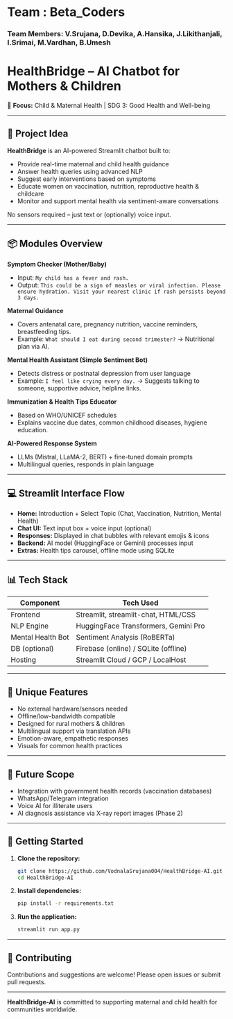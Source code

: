 # Team : Beta_Coders 

### Team Members: V.Srujana, D.Devika, A.Hansika, J.Likithanjali, I.Srimai, M.Vardhan, B.Umesh

# HealthBridge – AI Chatbot for Mothers & Children

🎯 **Focus:** Child & Maternal Health | SDG 3: Good Health and Well-being

---

## 🧠 Project Idea

**HealthBridge** is an AI-powered Streamlit chatbot built to:

- Provide real-time maternal and child health guidance  
- Answer health queries using advanced NLP  
- Suggest early interventions based on symptoms  
- Educate women on vaccination, nutrition, reproductive health & childcare  
- Monitor and support mental health via sentiment-aware conversations  

No sensors required – just text or (optionally) voice input.

---

## 📦 Modules Overview

**Symptom Checker (Mother/Baby)**  
- Input: `My child has a fever and rash.`  
- Output: `This could be a sign of measles or viral infection. Please ensure hydration. Visit your nearest clinic if rash persists beyond 3 days.`

**Maternal Guidance**  
- Covers antenatal care, pregnancy nutrition, vaccine reminders, breastfeeding tips.  
- Example: `What should I eat during second trimester?` → Nutritional plan via AI.

**Mental Health Assistant (Simple Sentiment Bot)**  
- Detects distress or postnatal depression from user language  
- Example: `I feel like crying every day.` → Suggests talking to someone, supportive advice, helpline links.

**Immunization & Health Tips Educator**  
- Based on WHO/UNICEF schedules  
- Explains vaccine due dates, common childhood diseases, hygiene education.

**AI-Powered Response System**  
- LLMs (Mistral, LLaMA-2, BERT) + fine-tuned domain prompts  
- Multilingual queries, responds in plain language

---

## 💻 Streamlit Interface Flow

- **Home:** Introduction + Select Topic (Chat, Vaccination, Nutrition, Mental Health)
- **Chat UI:** Text input box + voice input (optional)
- **Responses:** Displayed in chat bubbles with relevant emojis & icons
- **Backend:** AI model (HuggingFace or Gemini) processes input
- **Extras:** Health tips carousel, offline mode using SQLite

---

## 📊 Tech Stack

| Component        | Tech Used                                  |
|------------------|--------------------------------------------|
| Frontend         | Streamlit, streamlit-chat, HTML/CSS        |
| NLP Engine       | HuggingFace Transformers, Gemini Pro       |
| Mental Health Bot| Sentiment Analysis (RoBERTa)               |
| DB (optional)    | Firebase (online) / SQLite (offline)       |
| Hosting          | Streamlit Cloud / GCP / LocalHost          |

---

## 🧠 Unique Features

- No external hardware/sensors needed
- Offline/low-bandwidth compatible
- Designed for rural mothers & children
- Multilingual support via translation APIs
- Emotion-aware, empathetic responses
- Visuals for common health practices

---

## 🚀 Future Scope

- Integration with government health records (vaccination databases)
- WhatsApp/Telegram integration
- Voice AI for illiterate users
- AI diagnosis assistance via X-ray report images (Phase 2)

---

## 🏁 Getting Started

1. **Clone the repository:**
   ```bash
   git clone https://github.com/VodnalaSrujana004/HealthBridge-AI.git
   cd HealthBridge-AI
   ```
2. **Install dependencies:**
   ```bash
   pip install -r requirements.txt
   ```
3. **Run the application:**
   ```bash
   streamlit run app.py
   ```

---

## 🤝 Contributing

Contributions and suggestions are welcome! Please open issues or submit pull requests.

---

**HealthBridge-AI** is committed to supporting maternal and child health for communities worldwide.

